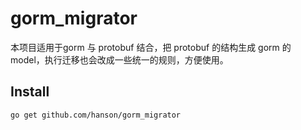 # gorm_migrator

本项目适用于gorm 与 protobuf 结合，把 protobuf 的结构生成 gorm 的 model，执行迁移也会改成一些统一的规则，方便使用。

## Install

`go get github.com/hanson/gorm_migrator`